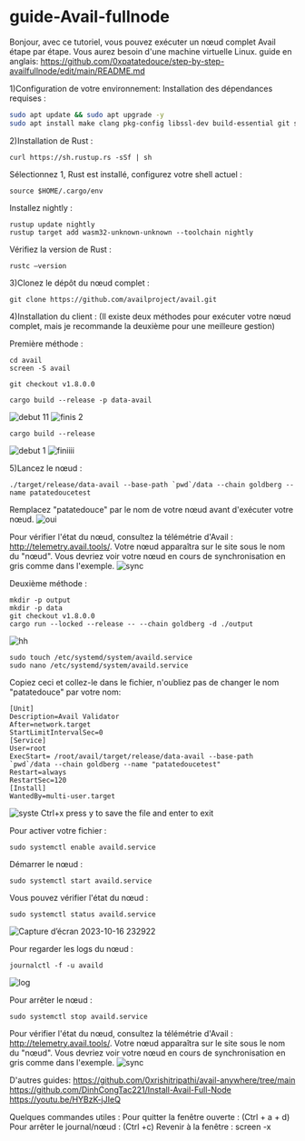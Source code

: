 # guide-Avail-fullnode
Bonjour, avec ce tutoriel, vous pouvez exécuter un nœud complet Avail étape par étape. Vous aurez besoin d'une machine virtuelle Linux.
guide en anglais: https://github.com/0xpatatedouce/step-by-step-availfullnode/edit/main/README.md

1)Configuration de votre environnement:
Installation des dépendances requises :
```bash
sudo apt update && sudo apt upgrade -y
sudo apt install make clang pkg-config libssl-dev build-essential git screen protobuf-compiler -y
```

2)Installation de Rust :
```
curl https://sh.rustup.rs -sSf | sh
```
Sélectionnez 1,
Rust est installé, configurez votre shell actuel :
```
source $HOME/.cargo/env
```

Installez nightly :
```
rustup update nightly
rustup target add wasm32-unknown-unknown --toolchain nightly
```

Vérifiez la version de Rust :
```
rustc —version
```

3)Clonez le dépôt du nœud complet :
```
git clone https://github.com/availproject/avail.git
```

4)Installation du client :
(Il existe deux méthodes pour exécuter votre nœud complet, mais je recommande la deuxième pour une meilleure gestion)

Première méthode :
```
cd avail
screen -S avail
```
```
git checkout v1.8.0.0
```
```
cargo build --release -p data-avail
```

![debut 11](https://github.com/0xpatatedouce/step-by-step-availfullnode/assets/123324096/8d8f5096-adaf-4115-b5e4-829c8c077a21)
![finis 2](https://github.com/0xpatatedouce/step-by-step-availfullnode/assets/123324096/77dcf3a6-c78b-4590-8249-6b06075af4ae)

```
cargo build --release
```

![debut 1](https://github.com/0xpatatedouce/step-by-step-availfullnode/assets/123324096/61fc6b92-8091-4258-81fb-9dd1b7c9646b)
![finiiii](https://github.com/0xpatatedouce/step-by-step-availfullnode/assets/123324096/3c86c379-bc15-48fe-b2b9-87264bcda9b7)

5)Lancez le nœud :
```
./target/release/data-avail --base-path `pwd`/data --chain goldberg --name patatedoucetest
```

Remplacez "patatedouce" par le nom de votre nœud avant d'exécuter votre nœud.
![oui](https://github.com/0xpatatedouce/step-by-step-availfullnode/assets/123324096/e183e399-6c1e-46f0-9b04-ad616c5d0a35)

Pour vérifier l'état du nœud, consultez la télémétrie d'Avail : http://telemetry.avail.tools/. Votre nœud apparaîtra sur le site sous le nom du "nœud".
Vous devriez voir votre nœud en cours de synchronisation en gris comme dans l'exemple.
![sync](https://github.com/0xpatatedouce/step-by-step-availfullnode/assets/123324096/d69df11f-54cd-4fe8-854d-a8a654e29311)

Deuxième méthode :
```
mkdir -p output
mkdir -p data
git checkout v1.8.0.0
cargo run --locked --release -- --chain goldberg -d ./output
```
![hh](https://github.com/0xpatatedouce/step-by-step-availfullnode/assets/123324096/f3a366e3-8e5d-45fd-9a16-98e73f800bf2)

```
sudo touch /etc/systemd/system/availd.service
sudo nano /etc/systemd/system/availd.service
```

Copiez ceci et collez-le dans le fichier, n'oubliez pas de changer le nom "patatedouce" par votre nom:
```
[Unit]
Description=Avail Validator
After=network.target
StartLimitIntervalSec=0
[Service]
User=root
ExecStart= /root/avail/target/release/data-avail --base-path `pwd`/data --chain goldberg --name "patatedoucetest"
Restart=always
RestartSec=120
[Install]
WantedBy=multi-user.target
```

![syste](https://github.com/0xpatatedouce/step-by-step-availfullnode/assets/123324096/807fc945-be3b-43e5-a99c-0ff07d08e2b6)
Ctrl+x press y to save the file and enter to exit

Pour activer votre fichier :
```
sudo systemctl enable availd.service
```

Démarrer le nœud :
```
sudo systemctl start availd.service
```

Vous pouvez vérifier l'état du nœud :
```
sudo systemctl status availd.service
```
![Capture d’écran 2023-10-16 232922](https://github.com/0xpatatedouce/step-by-step-availfullnode/assets/123324096/b4505035-f6fa-4b54-9bc5-d22819f86018)

Pour regarder les logs du nœud :
```
journalctl -f -u availd
```

![log](https://github.com/0xpatatedouce/step-by-step-availfullnode/assets/123324096/48b64c7b-46c5-4fba-b7bd-ac1903f0c151)

Pour arrêter le nœud :
```
sudo systemctl stop availd.service
```

Pour vérifier l'état du nœud, consultez la télémétrie d'Avail : http://telemetry.avail.tools/. Votre nœud apparaîtra sur le site sous le nom du "nœud".
Vous devriez voir votre nœud en cours de synchronisation en gris comme dans l'exemple.
![sync](https://github.com/0xpatatedouce/step-by-step-availfullnode/assets/123324096/d69df11f-54cd-4fe8-854d-a8a654e29311)

D'autres guides:
https://github.com/0xrishitripathi/avail-anywhere/tree/main
https://github.com/DinhCongTac221/Install-Avail-Full-Node
https://youtu.be/HYBzK-jJIeQ

Quelques commandes utiles :
Pour quitter la fenêtre ouverte : (Ctrl + a + d)
Pour arrêter le journal/nœud : (Ctrl +c)
Revenir à la fenêtre : screen -x
